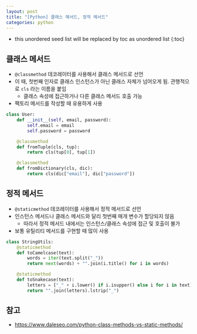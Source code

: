 ```yaml
---
layout: post
title: "[Python] 클래스 메서드, 정적 메서드"
categories: python
---
```


* this unordered seed list will be replaced by toc as unordered list
{:toc}

## 클래스 메서드

- `@classmethod` 데코레이터를 사용해서 클래스 메서드로 선언
- 이 때, 첫번째 인자로 클래스 인스턴스가 아닌 클래스 자체가 넘어오게 됨. 관행적으로 `cls` 라는 이름을 붙임
    - 클래스 속성에 접근하거나 다른 클래스 메서드 호출 가능
- 팩토리 메서드를 작성할 때 유용하게 사용

```python
class User:
    def __init__(self, email, password):
        self.email = email
        self.password = password

    @classmethod
    def fromTuple(cls, tup):
        return cls(tup[0], tup[1])

    @classmethod
    def fromDictionary(cls, dic):
        return cls(dic["email"], dic["password"])
```

## 정적 메서드

- `@staticmethod` 데코레이터를 사용해서 정적 메서드로 선언
- 인스턴스 메서드나 클래스 메서드와 달리 첫번째 매개 변수가 할당되지 않음
    - 따라서 정적 메서드 내에서는 인스턴스/클래스 속성에 접근 및 호출이 불가
- 보통 유틸리티 메서드를 구현할 때 많이 사용

```python
class StringUtils:
    @staticmethod
    def toCamelcase(text):
        words = iter(text.split("_"))
        return next(words) + "".join(i.title() for i in words)

    @staticmethod
    def toSnakecase(text):
        letters = ["_" + i.lower() if i.isupper() else i for i in text]
        return "".join(letters).lstrip("_")
```

## 참고

- <https://www.daleseo.com/python-class-methods-vs-static-methods/>
